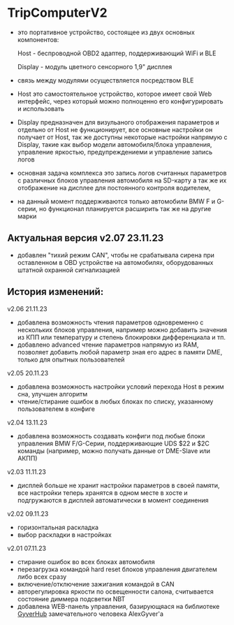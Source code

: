 # TripComputerV2
- это портативное устройство, состоящее из двух основных компонентов:

    Host - беспроводной OBD2 адаптер, поддерживающий WiFi и BLE
  
    Display - модуль цветного сенсорного 1,9" дисплея

- связь между модулями осуществляется посредством BLE
- Host это самостоятельное устройство, которое имеет свой Web интерфейс, через который можно полноценно его конфигурировать и использовать
- Display предназначен для визульаного отображения параметров и отдельно от Host не функционирует, все основные настройки он получает от Host, так же доступны некоторые настройки напрямую с Display, такие как выбор модели автомобиля/блока управления, управление яркостью, предупреждениеми и управление запись логов
- основная задача комплекса это запись логов считанных параметров с различных блоков управления автомобиля на SD-карту а так же их отображение на дисплее для постоянного контроля водителем,
- на данный момент поддерживаются только автомобили BMW F и G-серии, но функционал планируется расширить так же на другие марки

## Актуальная версия v2.07 23.11.23
- добавлен "тихий режим CAN", чтобы не срабатывала сирена при оставленном в OBD устройстве на автомобилях, оборудованных штатной охранной сигнализацией

## История изменений:

v2.06 21.11.23
- добавлена возможность чтения параметров одновременно с нескольких блоков управления, например можно добавить значения из КПП или температуру и степень блокировки дифференциала и тп.
- добавлено advanced чтение параметров напрямую из RAM, позволяет добавить любой параметр зная его адрес в памяти DME, только для опытных пользователей

v2.05 20.11.23
- добавлена возможность настройки условий перехода Host в режим сна, улучшен алгоритм
- чтение/стирание ошибок в любых блоках по списку, указанному пользователем в конфиге

v2.04 13.11.23
- добавлена возможность создавать конфиги под любые блоки управления BMW F/G-Серии, поддерживающие UDS $22 и $2C команды (например, можно получать данные от DME-Slave или АКПП)

v2.03 11.11.23
- дисплей больше не хранит настройки параметров в своей памяти, все настройки теперь хранятся в одном месте в хосте и подгружаются в дисплей автоматически в момент соединения

v2.02 09.11.23
- горизонтальная раскладка
- выбор раскладки в настройках

v2.01 07.11.23
- стирание ошибок во всех блоках автомобиля
- перезагрузка командой hard reset блоков управления двигателем либо всех сразу
- включение/отключение зажигания командой в CAN
- авторегулировка яркости по освещенности салона, считывается состояние диммера подсветки NBT
- добавлена WEB-панель управления, базирующяася на библиотеке [GyverHub](https://github.com/GyverLibs/GyverHub) замечательного человека AlexGyver'а
  
